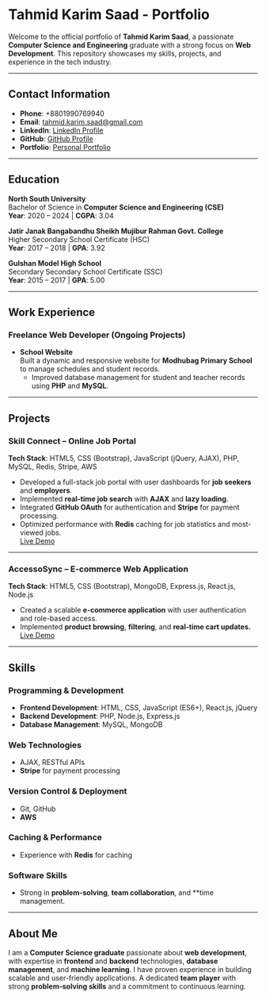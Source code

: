 ﻿# Tahmid Karim Saad - Portfolio

Welcome to the official portfolio of **Tahmid Karim Saad**, a passionate **Computer Science and Engineering** graduate with a strong focus on **Web Development**. This repository showcases my skills, projects, and experience in the tech industry.

---

## Contact Information

- **Phone**: +8801990769940
- **Email**: [tahmid.karim.saad@gmail.com](mailto:tahmid.karim.saad@gmail.com)
- **LinkedIn**: [LinkedIn Profile](https://www.linkedin.com/in/tahmid-karim-saad-4u/)
- **GitHub**: [GitHub Profile](https://github.com/SaadTK)
- **Portfolio**: [Personal Portfolio](#)

---

## Education

**North South University**  
Bachelor of Science in **Computer Science and Engineering (CSE)**  
**Year**: 2020 – 2024 | **CGPA**: 3.04

**Jatir Janak Bangabandhu Sheikh Mujibur Rahman Govt. College**  
Higher Secondary School Certificate (HSC)  
**Year**: 2017 – 2018 | **GPA**: 3.92

**Gulshan Model High School**  
Secondary Secondary School Certificate (SSC)  
**Year**: 2015 – 2017 | **GPA**: 5.00

---

## Work Experience

### Freelance Web Developer (Ongoing Projects)

- **School Website**  
  Built a dynamic and responsive website for **Modhubag Primary School** to manage schedules and student records.
  - Improved database management for student and teacher records using **PHP** and **MySQL**.

---

## Projects

### **Skill Connect – Online Job Portal**  
**Tech Stack**: HTML5, CSS (Bootstrap), JavaScript (jQuery, AJAX), PHP, MySQL, Redis, Stripe, AWS  
- Developed a full-stack job portal with user dashboards for **job seekers** and **employers**.
- Implemented **real-time job search** with **AJAX** and **lazy loading**.
- Integrated **GitHub OAuth** for authentication and **Stripe** for payment processing.
- Optimized performance with **Redis** caching for job statistics and most-viewed jobs.  
[Live Demo](#)

---

### **AccessoSync – E-commerce Web Application**  
**Tech Stack**: HTML5, CSS (Bootstrap), MongoDB, Express.js, React.js, Node.js  
- Created a scalable **e-commerce application** with user authentication and role-based access.
- Implemented **product browsing**, **filtering**, and **real-time cart updates.**  
[Live Demo](#)

---

## Skills

### **Programming & Development**
- **Frontend Development**: HTML, CSS, JavaScript (ES6+), React.js, jQuery
- **Backend Development**: PHP, Node.js, Express.js
- **Database Management**: MySQL, MongoDB

### **Web Technologies**
- AJAX, RESTful APIs
- **Stripe** for payment processing

### **Version Control & Deployment**
- Git, GitHub
- **AWS**

### **Caching & Performance**
- Experience with **Redis** for caching

### **Software Skills**
- Strong in **problem-solving**, **team collaboration**, and **time management.

---

## About Me

I am a **Computer Science graduate** passionate about **web development**, with expertise in **frontend** and **backend** technologies, **database management**, and **machine learning**. I have proven experience in building scalable and user-friendly applications. A dedicated **team player** with strong **problem-solving skills** and a commitment to continuous learning.
